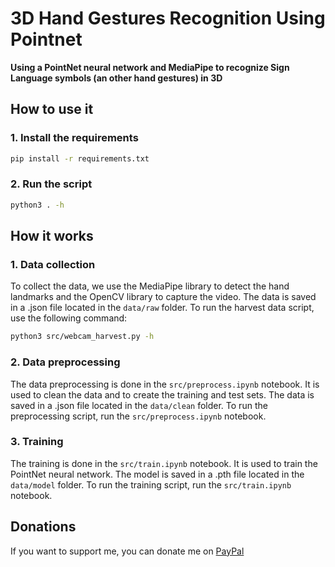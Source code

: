# 3D Hand Gestures Recognition Using Pointnet

**Using a PointNet neural network and MediaPipe to recognize Sign Language symbols (an other hand gestures) in 3D**

## How to use it

### 1. Install the requirements

```bash
pip install -r requirements.txt
```

### 2. Run the script

```bash
python3 . -h
```

## How it works

### 1. Data collection

To collect the data, we use the MediaPipe library to detect the hand landmarks and the OpenCV library to capture the video. The data is saved in a .json file located in the `data/raw` folder. To run the harvest data script, use the following command:

```bash
python3 src/webcam_harvest.py -h
```

### 2. Data preprocessing

The data preprocessing is done in the `src/preprocess.ipynb` notebook. It is used to clean the data and to create the training and test sets. The data is saved in a .json file located in the `data/clean` folder. To run the preprocessing script, run the `src/preprocess.ipynb` notebook.

### 3. Training

The training is done in the `src/train.ipynb` notebook. It is used to train the PointNet neural network. The model is saved in a .pth file located in the `data/model` folder. To run the training script, run the `src/train.ipynb` notebook.

## Donations

If you want to support me, you can donate me on [PayPal](https://paypal.me/danimelchor)
